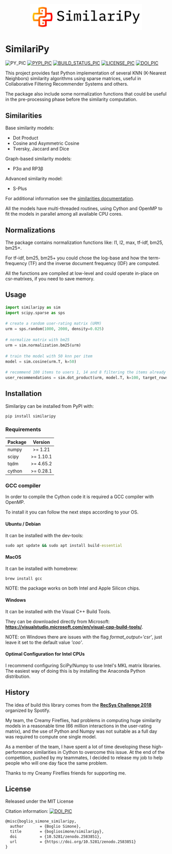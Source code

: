 <p align="center"><img src="https://raw.githubusercontent.com/bogliosimone/similaripy/master/logo.png" alt="similaripy" width="350"/></p>

# SimilariPy

![PY_PIC]
[![PYPI_PIC]][PYPI_LINK]
[![BUILD_STATUS_PIC]][BUILD_STATUS_LINK]
[![LICENSE_PIC]][LICENSE_LINK]
[![DOI_PIC]][DOI_LINK]

This project provides fast Python implementation of several KNN (K-Nearest Neighbors) similarity algorithms using sparse matrices, useful in Collaborative Filtering Recommender Systems and others.

The package also include some normalization functions that could be useful in the pre-processing phase before the similarity computation.

## Similarities

Base similarity models:

* Dot Product
* Cosine and Asymmetric Cosine
* Tversky, Jaccard and Dice

 Graph-based similarity models:

* P3&alpha; and RP3&beta;

 Advanced similarity model:

* S-Plus

For additional information see the [similarities documentation](https://github.com/bogliosimone/similaripy/blob/master/guide/temp_guide.md).

All the models have multi-threaded routines, using Cython and OpenMP to fit the models in parallel among all available CPU cores.

## Normalizations

The package contains normalization functions like: l1, l2, max, tf-idf, bm25, bm25+.

For tf-idf, bm25, bm25+ you could chose the log-base and how the term-frequency (TF) and the inverse document frequency (IDF) are computed.

All the functions are compiled at low-level and could operate in-place on csr-matrixes, if you need to save memory.

## Usage

```python
import similaripy as sim
import scipy.sparse as sps

# create a random user-rating matrix (URM)
urm = sps.random(1000, 2000, density=0.025)

# normalize matrix with bm25
urm = sim.normalization.bm25(urm)

# train the model with 50 knn per item 
model = sim.cosine(urm.T, k=50)

# recommend 100 items to users 1, 14 and 8 filtering the items already seen by each users
user_recommendations = sim.dot_product(urm, model.T, k=100, target_rows=[1,14,8], filter_cols=urm)

```

## Installation

Similaripy can be installed from PyPI with:

```cmd
pip install similaripy
```

### Requirements

| Package                         | Version        |
| --------------------------------|:--------------:|
| numpy                           |   >= 1.21      |
| scipy                           |   >= 1.10.1    |
| tqdm                            |   >= 4.65.2    |
| cython                          |   >= 0.28.1    |

### GCC compiler

In order to compile the Cython code it is required a GCC compiler with OpenMP.

To install it you can follow the next steps according to your OS.

#### Ubuntu / Debian

It can be installed with the dev-tools:

```cmd
sudo apt update && sudo apt install build-essential
```

#### MacOS

It can be installed with homebrew:

```cmd
brew install gcc
```

NOTE: the package works on both Intel and Apple Silicon chips.

#### Windows

It can be installed with the Visual C++ Build Tools.

They can be downloaded directly from Microsoft: **https://visualstudio.microsoft.com/en/visual-cpp-build-tools/**.

NOTE: on Windows there are issues with the flag *format_output='csr'*, just leave it set to the default value *'coo'*.

#### Optimal Configuration for Intel CPUs

I recommend configuring SciPy/Numpy to use Intel's MKL matrix libraries.
The easiest way of doing this is by installing the Anaconda Python distribution.

## History

The idea of build this library comes from the **[RecSys Challenge 2018](https://recsys-challenge.spotify.com)** organized by Spotify.

My team, the Creamy Fireflies, had problems in computing huge similarity models in a reasonable time (66 million interactions in the user-rating matrix), and the use of Python and Numpy was not suitable as a full day was required to compute one single model.

As a member of the team, I have spent a lot of time developing these high-performance similarities in Cython to overcome this issue. At the end of the competition, pushed by my teammates, I decided to release my job to help people who will one day face the same problem.

Thanks to my Creamy Fireflies friends for supporting me.

## License

Released under the MIT License

Citation information: [![DOI_PIC]][DOI_LINK]

```text
@misc{boglio_simone_similaripy,
  author       = {Boglio Simone},
  title        = {bogliosimone/similaripy},
  doi          = {10.5281/zenodo.2583851},
  url          = {https://doi.org/10.5281/zenodo.2583851}
}
```

[DOI_PIC]: https://zenodo.org/badge/DOI/10.5281/zenodo.2583851.svg
[DOI_LINK]: https://doi.org/10.5281/zenodo.2583851
[LICENSE_PIC]: https://img.shields.io/github/license/bogliosimone/similaripy.svg
[LICENSE_LINK]: https://github.com/bogliosimone/similaripy/blob/master/LICENSE
[PYPI_PIC]: https://img.shields.io/pypi/v/similaripy.svg
[PYPI_LINK]: https://pypi.org/project/similaripy/
[PY_PIC]: https://img.shields.io/pypi/pyversions/similaripy.svg
[BUILD_STATUS_PIC]: https://github.com/bogliosimone/similaripy/workflows/Python%20package/badge.svg?branch=master
[BUILD_STATUS_LINK]: https://github.com/bogliosimone/similaripy/actions?query=workflow%3A%22Python+package%22
